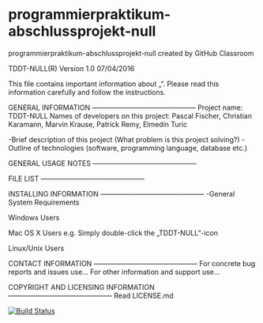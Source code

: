 # programmierpraktikum-abschlussprojekt-null
programmierpraktikum-abschlussprojekt-null created by GitHub Classroom

TDDT-NULL(R) Version 1.0 07/04/2016

This file contains important information about „“. Please read this information carefully and follow the instructions.


GENERAL INFORMATION
———————————————
Project name: TDDT-NULL
Names of developers on this project: Pascal Fischer, Christian Karamann, Marvin Krause, Patrick Remy, Elmedin Turic

-Brief description of this project (What problem is this project solving?)
-Outline of technologies (software, programming language, database etc.)


GENERAL USAGE NOTES
———————————————



FILE LIST
———————————————



INSTALLING INFORMATION
———————————————
-General System Requirements

Windows Users


Mac OS X Users
e.g. Simply double-click the „TDDT-NULL“-icon

Linux/Unix Users


CONTACT INFORMATION
———————————————
For concrete bug reports and issues use...
For other information and support use...


COPYRIGHT AND LICENSING INFORMATION
———————————————
Read LICENSE.md

[![Build Status](https://travis-ci.org/ProPra16/programmierpraktikum-abschlussprojekt-null.svg?branch=master)](https://travis-ci.org/ProPra16/programmierpraktikum-abschlussprojekt-null)
